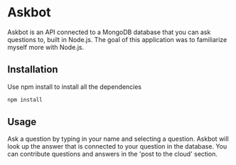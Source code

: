# Askbot
Askbot is an API connected to a MongoDB database that you can ask questions to, built in Node.js. The goal of this application was to familiarize myself more with Node.js.

## Installation
Use npm install to install all the dependencies
```bash
npm install
```

## Usage
Ask a question by typing in your name and selecting a question.
Askbot will look up the answer that is connected to your question in the database.
You can contribute questions and answers in the 'post to the cloud' section.
